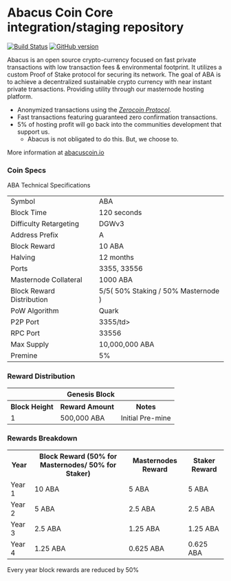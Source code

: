 Abacus Coin Core integration/staging repository
=====================================

[![Build Status](https://travis-ci.org/PIVX-Project/PIVX.svg?branch=master)](https://travis-ci.org/PIVX-Project/PIVX) [![GitHub version](https://badge.fury.io/gh/PIVX-Project%2FPIVX.svg)](https://badge.fury.io/gh/PIVX-Project%2FPIVX)

Abacus is an open source crypto-currency focused on fast private transactions with low transaction fees & environmental footprint.  It utilizes a custom Proof of Stake protocol for securing its network. The goal of ABA is to achieve a decentralized sustainable crypto currency with near instant private transactions. Providing utility through our masternode hosting platform.
- Anonymized transactions using the [_Zerocoin Protocol_](http://www.pivx.org/zpiv).
- Fast transactions featuring guaranteed zero confirmation transactions.
- 5% of hosting profit will go back into the communities development that support us. 
  - Abacus is not obligated to do this. But, we choose to. 

More information at [abacuscoin.io](http://www.abacuscoin.io) 

### Coin Specs

ABA Technical Specifications
<table>
<tr><td>Symbol</td><td>ABA</td></tr>
<tr><td>Block Time</td><td>120 seconds</td></tr>
<tr><td>Difficulty Retargeting</td><td>DGWv3</td></tr>
<tr><td>Address Prefix</td><td>A</td></tr>
<tr><td>Block Reward</td><td>10 ABA</td></tr>
<tr><td>Halving</td><td>12 months</td></tr>
<tr><td>Ports</td><td>3355, 33556</td></tr>
<tr><td>Masternode Collateral</td><td>1000 ABA</td></tr>
<tr><td>Block Reward Distribution</td><td> 5/5( 50% Staking / 50% Masternode )</td></tr>
<tr><td>PoW Algorithm</td><td>Quark</td></tr>
<tr><td>P2P Port</td><td>3355/td></tr>
<tr><td>RPC Port</td><td>33556</td></tr>
<tr><td>Max Supply</td><td>10,000,000 ABA</td></tr>
<tr><td>Premine</td><td>5%</td></tr>
</table> 

### Reward Distribution

<table>
<th colspan=4>Genesis Block</th>
<tr><th>Block Height</th><th>Reward Amount</th><th>Notes</th></tr>
<tr><td>1</td><td>500,000 ABA</td><td>Initial Pre-mine <a href="#"></a></td></tr>
</table>

### Rewards Breakdown

<table>
<th>Year</th><th>Block Reward (50% for Masternodes/ 50% for Staker)</th><th>Masternodes Reward</th><th>Staker Reward</th>
<tr><td>Year 1</td><td>10 ABA</td><td>5 ABA</td><td>5 ABA</td></tr>
<tr><td>Year 2</td><td>5 ABA</td><td>2.5 ABA</td><td>2.5 ABA</td></tr>
<tr><td>Year 3</td><td>2.5 ABA</td><td>1.25 ABA</td><td>1.25 ABA</td></tr>
<tr><td>Year 4</td><td>1.25 ABA</td><td>0.625 ABA</td><td>0.625 ABA</td></tr>
</table>
Every year block rewards are reduced by 50%
